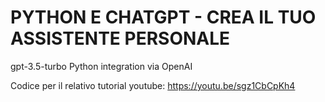 # PYTHON E CHATGPT - CREA IL TUO ASSISTENTE PERSONALE
gpt-3.5-turbo Python integration via OpenAI

Codice per il relativo tutorial youtube: https://youtu.be/sgz1CbCpKh4